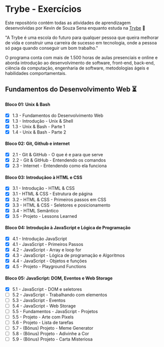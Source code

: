 # Trybe - Exercícios
Este repositório contém todas as atividades de aprendizagem desenvolvidas por Kevin de Souza Sena enquanto estuda na [Trybe](https://www.betrybe.com/) :rocket:

"A Trybe é uma escola do futuro para qualquer pessoa que queira melhorar de vida e construir uma carreira de sucesso em tecnologia, onde a pessoa só paga quando conseguir um bom trabalho."

O programa conta com mais de 1.500 horas de aulas presenciais e online e aborda introdução ao desenvolvimento de software, front-end, back-end, ciência da computação, engenharia de software, metodologias ágeis e habilidades comportamentais.

## Fundamentos do Desenvolvimento Web :hourglass_flowing_sand:

#### Bloco 01: Unix & Bash
- [x] 1.3 - Fundamentos do Desenvolvimento Web
- [x] 1.3 - Introdução - Unix & Shell
- [x] 1.3 - Unix & Bash - Parte 1
- [x] 1.4 - Unix & Bash - Parte 2

#### Bloco 02: Git, Github e internet
 - [x] 2.1 - Git & GitHub - O que é e para que serve
 - [x] 2.2 - Git & GitHub - Entendendo os comandos
 - [x] 2.3 - Internet - Entendendo como ela funciona
 
#### Bloco 03: Introduçãoo à HTML e CSS

 - [x] 3.1 - Introdução - HTML & CSS
 - [x] 3.1 - HTML & CSS - Estrutura de página
 - [x] 3.2 - HTML & CSS - Primeiros passos em CSS
 - [x] 3.3 - HTML & CSS - Seletores e posicionamento
 - [x] 3.4 - HTML Semântico
 - [x] 3.5 - Projeto - Lessons Learned

#### Bloco 04: Introdução à JavaScript e Lógica de Programação

 - [x] 4.1 - Introdução JavaScript
 - [x] 4.1 - JavaScript - Primeiros Passos
 - [x] 4.2 - JavaScript - Array e loop for
 - [x] 4.3 - JavaScript - Lógica de programação e Algoritmos
 - [x] 4.4 - JavaScript - Objetos e funções
 - [x] 4.5 - Projeto - Playground Functions

#### Bloco 05: JavaScript: DOM, Eventos e Web Storage

 - [x] 5.1 - JavaScript - DOM e seletores
 - [ ] 5.2 - JavaScript - Trabalhando com elementos
 - [ ] 5.3 - JavaScript - Eventos
 - [ ] 5.4 - JavaScript - Web Storage
 - [ ] 5.5 - Fundamentos - JavaScript - Projetos
 - [ ] 5.5 - Projeto - Arte com Pixels
 - [ ] 5.6 - Projeto - Lista de tarefas
 - [ ] 5.7 - (Bônus) Projeto - Meme Generator
 - [ ] 5.8 - (Bônus) Projeto - Adivinhe a Cor
 - [ ] 5.9 - (Bônus) Projeto - Carta Misteriosa
